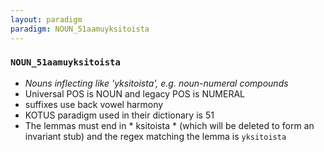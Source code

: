 ```yaml
---
layout: paradigm
paradigm: NOUN_51aamuyksitoista
---
```

### ` NOUN_51aamuyksitoista `

* _Nouns inflecting like 'yksitoista', e.g. noun-numeral compounds_
* Universal POS is NOUN and legacy POS is NUMERAL
* suffixes use back vowel harmony
* KOTUS paradigm used in their dictionary is 51
* The lemmas must end in * ksitoista * (which will be deleted to form an invariant stub) and the regex matching the lemma is ` yksitoista `
